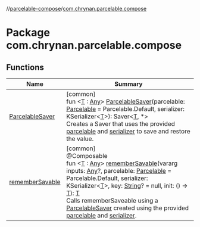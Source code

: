 //[parcelable-compose](../../index.md)/[com.chrynan.parcelable.compose](index.md)

# Package com.chrynan.parcelable.compose

## Functions

| Name | Summary |
|---|---|
| [ParcelableSaver](-parcelable-saver.md) | [common]<br>fun &lt;[T](-parcelable-saver.md) : [Any](https://kotlinlang.org/api/latest/jvm/stdlib/kotlin/-any/index.html)&gt; [ParcelableSaver](-parcelable-saver.md)(parcelable: [Parcelable](../../../parcelable-core/parcelable-core/com.chrynan.parcelable.core/-parcelable/index.md) = Parcelable.Default, serializer: KSerializer&lt;[T](-parcelable-saver.md)&gt;): Saver&lt;[T](-parcelable-saver.md), *&gt;<br>Creates a Saver that uses the provided [parcelable](-parcelable-saver.md) and [serializer](-parcelable-saver.md) to save and restore the value. |
| [rememberSavable](remember-savable.md) | [common]<br>@Composable<br>fun &lt;[T](remember-savable.md) : [Any](https://kotlinlang.org/api/latest/jvm/stdlib/kotlin/-any/index.html)&gt; [rememberSavable](remember-savable.md)(vararg inputs: [Any](https://kotlinlang.org/api/latest/jvm/stdlib/kotlin/-any/index.html)?, parcelable: [Parcelable](../../../parcelable-core/parcelable-core/com.chrynan.parcelable.core/-parcelable/index.md) = Parcelable.Default, serializer: KSerializer&lt;[T](remember-savable.md)&gt;, key: [String](https://kotlinlang.org/api/latest/jvm/stdlib/kotlin/-string/index.html)? = null, init: () -&gt; [T](remember-savable.md)): [T](remember-savable.md)<br>Calls rememberSaveable using a [ParcelableSaver](-parcelable-saver.md) created using the provided [parcelable](remember-savable.md) and [serializer](remember-savable.md). |
